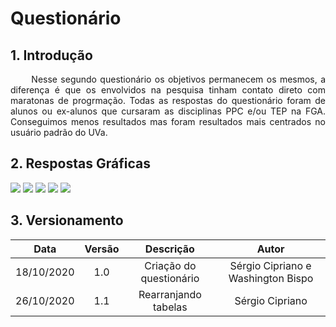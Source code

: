 # Questionário

## 1. Introdução

<p align="justify"> &emsp;&emsp; Nesse segundo questionário os objetivos permanecem os mesmos, a diferença é que os envolvidos na pesquisa tinham contato direto com maratonas de progrmação. Todas as respostas do questionário foram de alunos ou ex-alunos que cursaram as disciplinas PPC e/ou TEP na FGA. Conseguimos menos resultados mas foram resultados mais centrados no usuário padrão do UVa.</p>

## 2. Respostas Gráficas

<img src="https://raw.githubusercontent.com/Interacao-Humano-Computador/2020.1-UVaJudge/ae3207c407784e0b105c63a8af1855fa2ef18145/docs/assets/questionario/quest2_p1.png">
<img src="https://raw.githubusercontent.com/Interacao-Humano-Computador/2020.1-UVaJudge/ae3207c407784e0b105c63a8af1855fa2ef18145/docs/assets/questionario/quest2_p2.png">
<img src="https://raw.githubusercontent.com/Interacao-Humano-Computador/2020.1-UVaJudge/ae3207c407784e0b105c63a8af1855fa2ef18145/docs/assets/questionario/quest2_p3.png">
<img src="https://raw.githubusercontent.com/Interacao-Humano-Computador/2020.1-UVaJudge/ae3207c407784e0b105c63a8af1855fa2ef18145/docs/assets/questionario/quest2_p4.png">
<img src="https://raw.githubusercontent.com/Interacao-Humano-Computador/2020.1-UVaJudge/ae3207c407784e0b105c63a8af1855fa2ef18145/docs/assets/questionario/quest2_p5.jpg">

## 3. Versionamento

|Data|Versão|Descrição|Autor|
|:-:|:-:|:-:|:-:|
|18/10/2020|1.0|Criação do questionário|Sérgio Cipriano e Washington Bispo|
|26/10/2020|1.1|Rearranjando tabelas|Sérgio Cipriano|